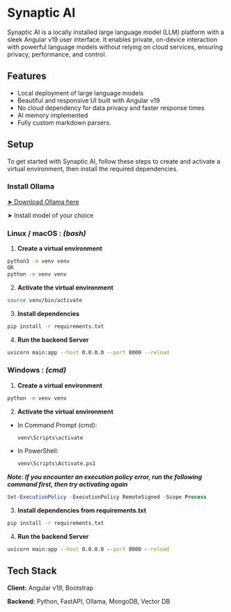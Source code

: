 # Synaptic AI

Synaptic AI is a locally installed large language model (LLM) platform with a sleek Angular v19 user interface. It enables private, on-device interaction with powerful language models without relying on cloud services, ensuring privacy, performance, and control.

## Features

- Local deployment of large language models
- Beautiful and responsive UI built with Angular v19
- No cloud dependency for data privacy and faster response times
- AI memory implemented
- Fully custom markdown parsers.

## Setup

To get started with Synaptic AI, follow these steps to create and activate a virtual environment, then install the required dependencies.

### Install Ollama
[➤ Download Ollama here](https://ollama.com/download/)

➤ Install model of your choice


### Linux / macOS  : *(bash)*

1. **Create a virtual environment**
```bash
python3 -m venv venv
OR
python -m venv venv
```

2. **Activate the virtual environment**

```bash
source venv/bin/activate
```
3. **Install dependencies**

```bash
pip install -r requirements.txt
```
4. **Run the backend Server**
```bash
uvicorn main:app --host 0.0.0.0 --port 8000 --reload
```


### Windows : *(cmd)*

1. **Create a virtual environment**
```cmd
python -m venv venv
```

2. **Activate the virtual environment**
- In Command Prompt (cmd):
    ```cmd
    venv\Scripts\activate
    ```
- In PowerShell:
    ```cmd
    venv\Scripts\Activate.ps1
    ```
***Note: If you encounter an execution policy error, run the following command first, then try activating again***
```powershell
Set-ExecutionPolicy -ExecutionPolicy RemoteSigned -Scope Process
```

3. **Install dependencies from requirements.txt**
```cmd
pip install -r requirements.txt
```

4. **Run the backend Server**
```cmd
uvicorn main:app --host 0.0.0.0 --port 8000 --reload
```


## Tech Stack

**Client:** Angular v19, Bootstrap

**Backend:** Python, FastAPI, Ollama, MongoDB, Vector DB

